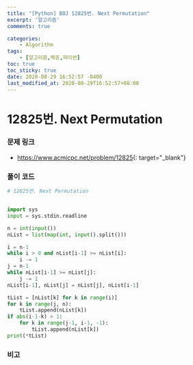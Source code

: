 ```yaml
---
title: "[Python] BOJ 12825번. Next Permutation"
excerpt: '알고리즘'
comments: true

categories:
    - Algorithm
tags:
    - [알고리즘,백준,파이썬]
toc: true
toc_sticky: true
date: 2020-08-29 16:52:57 -0400
last_modified_at: 2020-08-29T16:52:57+08:00
---
```


# 12825번. Next Permutation

### 문제 링크
- <https://www.acmicpc.net/problem/12825>{: target="\_blank"}

### 풀이 코드

```python
# 12825번. Next Permutation


import sys
input = sys.stdin.readline

n = int(input())
nList = list(map(int, input().split()))

i = n-1
while i > 0 and nList[i-1] >= nList[i]:
    i -= 1
j = n-1
while nList[i-1] >= nList[j]:
    j -= 1
nList[i-1], nList[j] = nList[j], nList[i-1]

tList = [nList[k] for k in range(i)]
for k in range(j, n):
    tList.append(nList[k])
if abs(i-1-k) > 1:
    for k in range(j-1, i-1, -1):
        tList.append(nList[k])
print(*tList)
```

### 비고